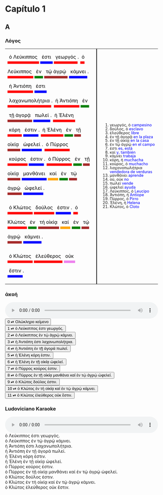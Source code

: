 # Capítulo 1

<style id="estiloA">

/*  
.nom {background-color:#FDDDE6; color: black;}
.verb {background-color:#D2E8FF; color: black;}
.prep {background-color:#DFFFD6; color: black;}
.dat {background-color:#FFF4CC; color: black;}
.adv {background-color:#E6D1F2; color: black;}
.conj {background-color:#FFE0CC; color: black;}
*/

span.conj, span.nom, span.verb, span.prep, span.dat, span.adv {padding: 5px 5px 5px 5px; line-height: 3; /* border: 2px solid black;*/}

td.izquierda {width: 60%; border-right: 2px solid black; padding-right: 20px;}

td.derecha {padding-left: 20px;}

.vocab {font-size: 80%; line-height: 1;}
.signi {color: blue;}

.nom {border-bottom: 8px  solid red; color: black;}
.verb {border-bottom: 8px  solid blue; color: black;}
.prep {border-bottom: 8px  solid green; color: black;}
.dat {border-bottom: 8px  solid brown; color: black;}
.adv {border-bottom: 8px  solid violet; color: black;}
.conj {border-bottom: 8px  solid orange; color: black;}

</style>

<!--
/* 1	#FDDDE6	Rosa suave 
/* 2	#D2E8FF	Azul cielo pastel
/* 3	#DFFFD6	Verde lima suave
/* 4	#FFF4CC	Amarillo mantequilla
/* 5	#E6D1F2	Lavanda pálido
/* 6	#FFE0CC	Melocotón pastel
/* 7	#D4F4FA	Azul hielo suave
/* 8	#E9FFDB	Verde menta muy claro
/* 9	#FFD8EB	Rosa chicle pálido
/* 10	#F7E7CE	Beige almendra
-->

## A

### Λόγος

<table class="contenedor">
<tr>
<td class="izquierda">
<span class="nom">ὁ Λεύκιππος</span>
<span class="verb">ἐστι</span>
<span class="nom">γεωργός</span>.
<span class="nom">ὁ Λεύκιππος</span>
<span class="prep">ἐν</span>
<span class="dat">τῴ ἀγρῴ</span>
<span class="verb">κάμνει</span>.
<span class="nom">ἡ Ἀντιόπη</span>
<span class="verb">ἐστι</span>
<span class="nom">λαχανωπολήτρια</span>.
<span class="nom">ἡ Ἀντιόπη</span>
<span class="prep">ἐν</span>
<span class="dat">τῇ ἀγορᾴ</span>
<span class="verb">πωλεί</span>.
<span class="nom">ἡ Ἑλένη</span>
<span class="nom">κόρη</span>
<span class="verb">ἐστιν</span>.
<span class="nom">ἡ Ἑλένη</span>
<span class="prep">ἐν</span>
<span class="dat">τῇ οἰκίᾳ</span>
<span class="verb">ὠφελεί</span>.
<span class="nom">ὁ Πύρρος</span>
<span class="nom">κούρος</span>
<span class="verb">ἐστιν</span>.
<span class="nom">ὁ Πύρρος</span>
<span class="prep">ἐν</span>
<span class="dat">τῇ οἰκίᾳ</span>
<span class="verb">μανθάνει</span>
<span class="conj">καί</span>
<span class="prep">ἐν</span>
<span class="dat">τῴ ἀγρῴ</span>
<span class="verb">ὠφελεί</span>.

<span class="nom">ὁ Κλώτος</span>
<span class="nom">δούλος</span>
<span class="verb">ἐστιν</span>.
<span class="nom">ὁ Κλώτος</span>
<span class="prep">ἐν</span>
<span class="dat">τή οἰκίᾳ</span>
<span class="conj">καί</span>
<span class="prep">ἐν</span>
<span class="dat">τῴ ἀγρῴ</span>
<span class="verb">κάμνει</span>.

<span class="nom">ὁ Κλώτος</span>
<span class="nom">ἐλεύθερος</span>
<span class="adv">οὐκ</span>
<span class="verb">ἔστιν</span>.
</td>
<td class="derecha">
<ol class="vocab">
<li>γεωργός, ὁ <span class="signi">campesino</span></li>
<li>δούλος, ὁ <span class="signi">esclavo</span></li>
<li>ἐλεύθερος <span class="signi">libre</span></li>
<li>ἐν τῇ ἀγορᾷ <span class="signi">en la plaza</span></li>
<li>ἐν τῇ οἰκίᾳ <span class="signi">en la casa</span></li>
<li>ἐν τῴ ἀγρῴ <span class="signi">en el campo</span></li>
<li>ἐστι <span class="signi">es, está</span></li>
<li>καί <span class="signi">y, también</span></li>
<li>κάμνει <span class="signi">trabaja</span></li>
<li>κόρη, ἡ <span class="signi">muchacha</span></li>
<li>κούρος, ὁ <span class="signi">muchacho</span></li>
<li>λαχανοπωλήτρια <span class="signi">vendedora de verduras</span></li>
<li>μανθάνει <span class="signi">aprende</span></li>
<li>οὐ, οὐκ <span class="signi">no</span></li>
<li>πωλεί <span class="signi">vende</span></li>
<li>ὠφελεί <span class="signi">ayuda</span></li>
<li>Λεύκιππος, ὁ <span class="signi">Leucipo</span></li>
<li>Ἀντιόπη, ἡ <span class="signi">Antíope</span></li>
<li>Πύρρος, ὁ <span class="signi">Pirro</span></li>
<li>Ἑλένη, ἡ <span class="signi">Helena</span></li>
<li>Κλώτος, ὁ <span class="signi">Cloto</span></li>
</ol>
</td>
</tr>
</table>

### ἀκοή

<div class="audio-block" style="width: 100%;">
  <audio class="fragmented-audio" controls style="width: 100%;>
    <source type="audio/mpeg" src="../Audio/01.A.mp3">
    Tu navegador no soporta el elemento de audio.
  </audio>
<br>
 <button data-segment="0-55">0 ⏯ Ολώκληρο κείμενο</button><br>
 <button data-segment="6-8">1 ⏯ ὁ Λεύκιππος ἐστι γεωργός.</button><br>
 <button data-segment="9-12.5">2 ⏯ ὁ Λεύκιππος ἐν τῴ ἀγρῴ κάμνει.</button><br>
 <button data-segment="12.5-17">3 ⏯ ἡ Ἀντιόπη ἐστι λαχανωπολήτρια. </button><br>
 <button data-segment="17-21">4 ⏯ ἡ Ἀντιόπη ἐν τῇ ἀγορά πωλεί.</button><br>
 <button data-segment="21-24">5 ⏯ ἡ Ἑλένη κόρη ἐστιν.</button><br>
 <button data-segment="24-29">6 ⏯ ἡ Ἑλένη ἐν τῇ οἰκίᾳ ὠφελεί. </button><br>
 <button data-segment="29-33">7 ⏯ ὁ Πύρρος κούρος ἐστιν.</button><br>
 <button data-segment="33-41">8 ⏯ ὁ Πύρρος ἐν τῇ οἰκίᾳ μανθάνει καί ἐν τῴ ἀγρῴ ὠφελεί.</button><br>
<button data-segment="41-44">9 ⏯ ὁ Κλώτος δούλος ἐστιν.</button><br>
<button data-segment="45-48">10 ⏯ ὁ Κλώτος ἐν τή οἰκίᾳ καί ἐν τῴ ἀγρῴ κάμνει.</button><br>
<button data-segment="50-55">11 ⏯ ὁ Κλώτος ἐλεύθερος οὐκ ἔστιν.</button><br>

</div>

### Ludoviciano Karaoke

  <audio id="audio" controls style="width: 100%;">
    <source src="../Audio/01.A.mp3" type="audio/mpeg">
    Ο περιηγητής σας δεν υποστηρίζει την αναπαραγωγή ήχου.
  </audio>

  <div id="karaoke">
    <div class="karaoke-line" data-start="6" data-end="8">ὁ Λεύκιππος ἐστι γεωργός.</div>
    <div class="karaoke-line" data-start="9" data-end="12.5">ὁ Λεύκιππος ἐν τῴ ἀγρῴ κάμνει.</div>
    <div class="karaoke-line" data-start="12.5" data-end="17">ἡ Ἀντιόπη ἐστι λαχανωπολήτρια.</div>
    <div class="karaoke-line" data-start="17" data-end="21">ἡ Ἀντιόπη ἐν τῇ ἀγορά πωλεί.</div>
    <div class="karaoke-line" data-start="21" data-end="24">ἡ Ἑλένη κόρη ἐστιν.</div>
    <div class="karaoke-line" data-start="24" data-end="29">ἡ Ἑλένη ἐν τῇ οἰκίᾳ ὠφελεί.</div>
    <div class="karaoke-line" data-start="29" data-end="33">ὁ Πύρρος κούρος ἐστιν.</div>
    <div class="karaoke-line" data-start="33" data-end="41">ὁ Πύρρος ἐν τῇ οἰκίᾳ μανθάνει καί ἐν τῴ ἀγρῴ ὠφελεί.</div>
    <div class="karaoke-line" data-start="41" data-end="44">ὁ Κλώτος δούλος ἐστιν.</div>
    <div class="karaoke-line" data-start="45" data-end="48">ὁ Κλώτος ἐν τή οἰκίᾳ καί ἐν τῴ ἀγρῴ κάμνει.</div>
    <div class="karaoke-line" data-start="50" data-end="55">ὁ Κλώτος ἐλεύθερος οὐκ ἔστιν.</div>
  </div>
